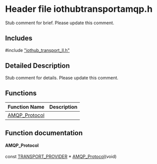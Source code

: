# Header file iothubtransportamqp.h 

Stub comment for brief. Please update this comment.

## Includes

\#include ["iothub_transport_ll.h"](iot-c-ref-iothub-transport-ll-h.md)  

## Detailed Description

Stub comment for details. Please update this comment.

## Functions

Function Name                  | Description                                
--------------------------------|---------------------------------------------
[AMQP_Protocol](./iot-c-ref-iothubtransportamqp-h/amqp-protocol.md)            | 

## Function documentation

#### AMQP_Protocol 
const [TRANSPORT_PROVIDER](#iothub__transport__ll_8h_1a42a8931408acfbb7cb2f505ae7b29aa2) * [AMQP_Protocol](#iothubtransportamqp_8h_1af7d6ee33a81e6cf4828cbf1a176de09f)(void)

